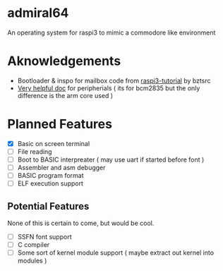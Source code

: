 # admiral64
An operating system for raspi3 to mimic a commodore like environment

# Aknowledgements
- Bootloader & inspo for mailbox code from [raspi3-tutorial](https://github.com/bztsrc/raspi3-tutorial/blob/master/03_uart1/) by bztsrc
- [Very helpful doc](https://www.raspberrypi.org/app/uploads/2012/02/BCM2835-ARM-Peripherals.pdf) for peripherials ( its for bcm2835 but the only difference is the arm core used )

# Planned Features
- [X] Basic on screen terminal
- [ ] File reading
- [ ] Boot to BASIC interpreater ( may use uart if started before font )
- [ ] Assembler and asm debugger
- [ ] BASIC program format
- [ ] ELF execution support
## Potential Features
None of this is certain to come, but would be cool.
- [ ] SSFN font support
- [ ] C compiler
- [ ] Some sort of kernel module support ( maybe extract out kernel into modules )
